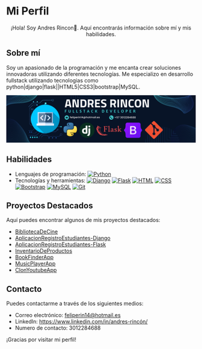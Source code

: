 # Mi Perfil

<p align="center">
    ¡Hola! Soy Andres Rincon👋. Aquí encontrarás información sobre mí y mis habilidades.
</p>

## Sobre mí

Soy un apasionado de la programación y me encanta crear soluciones innovadoras utilizando diferentes tecnologías. Me especializo en desarrollo fullstack utilizando tecnologias como python|django|flask||HTML5|CSS3|bootstrap|MySQL.

![Banner](<BANNER PERFIL PROFESIONAL.png>)

## Habilidades

- Lenguajes de programación: [![Python](https://img.shields.io/badge/Python-FFD43B?style=for-the-badge&logo=python&logoColor=blue)]()
- Tecnologías y herramientas: [![Django](https://img.shields.io/badge/Django-092E20?style=for-the-badge&logo=django&logoColor=green)]()
[![Flask](https://img.shields.io/badge/Flask-000000?style=for-the-badge&logo=flask&logoColor=white)]()
[![HTML](https://img.shields.io/badge/HTML5-E34F26?style=for-the-badge&logo=html5&logoColor=white)]()
[![CSS](https://img.shields.io/badge/CSS3-1572B6?style=for-the-badge&logo=css3&logoColor=white)]()
[![Bootstrap](https://img.shields.io/badge/Bootstrap-563D7C?style=for-the-badge&logo=bootstrap&logoColor=white)]()
[![MySQL](https://img.shields.io/badge/MySQL-005C84?style=for-the-badge&logo=mysql&logoColor=white)]()
[![Git](https://img.shields.io/badge/GIT-E44C30?style=for-the-badge&logo=git&logoColor=white)]()

## Proyectos Destacados

Aquí puedes encontrar algunos de mis proyectos destacados:

- [BibliotecaDeCine](https://github.com/andresfr1409/BibliotecaDeCine)
- [AplicacionRegistroEstudiantes-Django](https://github.com/andresfr1409/AplicacionRegistroEstudiantes-django.git)
- [AplicacionRegistroEstudiantes-Flask](https://github.com/andresfr1409/AplicacionRegistroEstudiantes-flask.git)
- [InventarioDeProductos](https://github.com/andresfr1409/InventarioProductos.git)
- [BookFinderApp](https://github.com/andresfr1409/BookFinderApp.git)
- [MusicPlayerApp](https://github.com/andresfr1409/Music-Player-App.git)
- [ClonYoutubeApp](https://github.com/andresfr1409/ClonYoutubeApp.git)
## Contacto

Puedes contactarme a través de los siguientes medios:

- Correo electrónico: feliperin14@hotmail.es
- LinkedIn: https://www.linkedin.com/in/andres-rincón/
- Numero de contacto: 3012284688

¡Gracias por visitar mi perfil!
